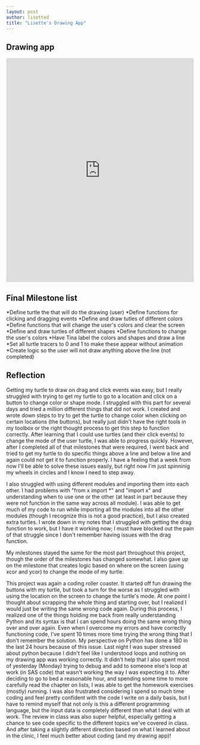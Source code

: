 ```yaml
---
layout: post
author: lisetted
title: "Lisette's Drawing App"
---
```


## Drawing app
<iframe src="https://trinket.io/embed/python/358b85c140" width="100%" height="600" frameborder="0" marginwidth="0" marginheight="0" allowfullscreen></iframe>

## Final Milestone list
*Define turtle the that will do the drawing (user)
*Define functions for clicking and dragging events
*Define and draw tutles of different colors
*Define functions that will change the user's colors and clear the screen
*Define and draw turtles of different shapes
*Define functions to change the user's colors
*Have Tina label the colors and shapes and draw a line
*Set all turtle tracers to 0 and 1 to make these appear without animation
*Create logic so the user will not draw anything above the line (not completed)

## Reflection
Getting my turtle to draw on drag and click events was easy, but I really struggled with trying to get my turtle to go to a location and click on a button to change color or shape mode. I struggled with this part for several days and tried a million different things that did not work. I created and wrote down steps to try to get the turtle to change color when clicking on certain locations (the buttons), but really just didn't have the right tools in my toolbox or the right thought process to get this step to function correctly. After learning that I could use turtles (and their click events) to change the mode of the user turtle, I was able to progress quickly. However, after I completed all of that milestones that were required, I went back and tried to get my turtle to do specific things above a line and below a line and again could not get it to function properly. I have a feeling that a week from now I'll be able to solve these issues easily, but right now I'm just spinninig my wheels in circles and I know I need to step away.

I also struggled with using different modules and importing them into each other. I had problems with "from x import *" and "import x" and understanding when to use one or the other (at least in part because they were not function in the same way across all module). I was able to get much of my code to run while importing all the modules into all the other modules (though I recognize this is not a good practice), but I also created extra turtles. I wrote down in my notes that I struggled with getting the drag function to work, but I have it working now; I must have blocked out the pain of that struggle since I don't remember having issues with the drag function.

My milestones stayed the same for the most part throughout this project, though the order of the milestones has changed somewhat. I also gave up on the milestone that creates logic based on where on the screen (using xcor and ycor) to change the mode of my turtle.

This project was again a coding roller coaster. It started off fun drawing the buttons with my turtle, but took a turn for the worse as I struggled with using the location on the screen to change the turtle's mode. At one point I thought about scrapping the whole thing and starting over, but I realized I would just be writing the same wrong code again. During this process, I realized one of the things holding me back from really understanding Python and its syntax is that I can spend hours doing the same wrong thing over and over again. Even when I overcome my errors and have correctly functioning code, I've spent 10 times more time trying the wrong thing that I don't remember the solution. My perspective on Python has done a 180 in the last 24 hours because of this issue. Last night I was super stressed about python because I didn't feel like I understood loops and nothing on my drawing app was working correctly. It didn't help that I also spent most of yesterday (Monday) trying to debug and add to someone else's loop at work (in SAS code) that wasn't working the way I was expecting it to. After deciding to go to bed a reasonable hour, and spending some time to more carefully read the chapter on lists, I was able to get the homework exercises (mostly) running. I was also frustrated considering I spend so much time coding and feel pretty confident with the code I write on a daily basis, but I have to remind myself that not only is this a different programming language, but the input data is completely different than what I deal with at work. The review in class was also super helpful, especially getting a chance to see code specific to the different topics we've covered in class. And after taking a slightly different direction based on what I learned about in the clinic, I feel much better about coding (and my drawing app)!
